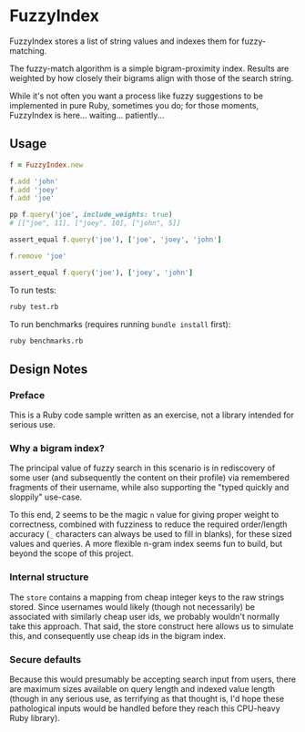 # FuzzyIndex

FuzzyIndex stores a list of string values and indexes them for fuzzy-matching.

The fuzzy-match algorithm is a simple bigram-proximity index. Results are weighted by how closely their bigrams align with those of the search string.

While it's not often you want a process like fuzzy suggestions to be implemented in pure Ruby, sometimes you do; for those moments, FuzzyIndex is here... waiting... patiently...


## Usage

```ruby
f = FuzzyIndex.new

f.add 'john'
f.add 'joey'
f.add 'joe'

pp f.query('joe', include_weights: true)
# [["joe", 11], ["joey", 10], ["john", 5]]

assert_equal f.query('joe'), ['joe', 'joey', 'john']

f.remove 'joe'

assert_equal f.query('joe'), ['joey', 'john']
```

To run tests:

```sh
ruby test.rb
```

To run benchmarks (requires running `bundle install` first):

```sh
ruby benchmarks.rb
```

## Design Notes

### Preface

This is a Ruby code sample written as an exercise, not a library intended for serious use.

### Why a bigram index?

The principal value of fuzzy search in this scenario is in rediscovery of some user (and subsequently the content on their profile) via remembered fragments of their username, while also supporting the "typed quickly and sloppily" use-case.

To this end, 2 seems to be the magic `n` value for giving proper weight to correctness, combined with fuzziness to reduce the required order/length accuracy (`_` characters can always be used to fill in blanks), for these sized values and queries. A more flexible n-gram index seems fun to build, but beyond the scope of this project.

### Internal structure

The `store` contains a mapping from cheap integer keys to the raw strings stored. Since usernames would likely (though not necessarily) be associated with similarly cheap user ids, we probably wouldn't normally take this approach. That said, the store construct here allows us to simulate this, and consequently use cheap ids in the bigram index.

### Secure defaults

Because this would presumably be accepting search input from users, there are maximum sizes available on query length and indexed value length (though in any serious use, as terrifying as that thought is, I'd hope these pathological inputs would be handled before they reach this CPU-heavy Ruby library).